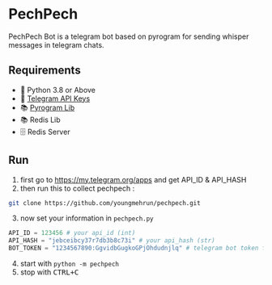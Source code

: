# PechPech
PechPech Bot is a telegram bot based on pyrogram
for sending whisper messages in telegram chats.

## Requirements 
- 🐍 Python 3.8 or Above
- 🔑 [Telegram API Keys](//my.telegram.org/apps)
- 📚 [Pyrogram Lib](//github.com/pyrogram/pyrogram)
- 📚 Redis Lib
- 🗄 Redis Server

## Run
1. first go to <link>https://my.telegram.org/apps</link> and get API_ID & API_HASH
2. then run this to collect pechpech :
```bash
git clone https://github.com/youngmehrun/pechpech.git
```
3. now set your information in `pechpech.py`
```python
API_ID = 123456 # your api_id (int)
API_HASH = "jebceibcy37r7db3b8c73i" # your api_hash (str)
BOT_TOKEN = "1234567890:GgvidbGugkoGPjOhdudnjlq" # telegram bot token from @botfather (str)
```
4. start with `python -m pechpech` 
5. stop with <kbd>CTRL+C</kbd>
